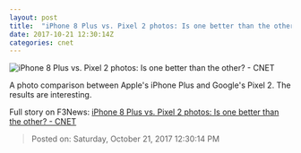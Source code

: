 ```yaml
---
layout: post
title:  "iPhone 8 Plus vs. Pixel 2 photos: Is one better than the other?     - CNET"
date: 2017-10-21 12:30:14Z
categories: cnet
---
```


![iPhone 8 Plus vs. Pixel 2 photos: Is one better than the other?     - CNET](https://cnet2.cbsistatic.com/img/YkPBKqQagJFZrPFPuQYe-r66wwI=/670x503/2017/10/18/eb14eb38-7710-42b8-90ea-5a4aad57b3a3/lexythumbnail.jpg)

A photo comparison between Apple's iPhone Plus and Google's Pixel 2. The results are interesting.


Full story on F3News: [iPhone 8 Plus vs. Pixel 2 photos: Is one better than the other?     - CNET](http://www.f3nws.com/n/SVDrtB)

> Posted on: Saturday, October 21, 2017 12:30:14 PM
